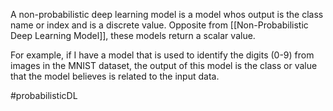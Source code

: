 A non-probabilistic deep learning model is a model whos output is the class name or index and is a discrete value. Opposite from [[Non-Probabilistic Deep Learning Model]], these models return a scalar value.

For example, if I have a model that is used to identify the digits (0-9) from images in the MNIST dataset, the output of this model is the class or value that the model believes is related to the input data.

#probabilisticDL